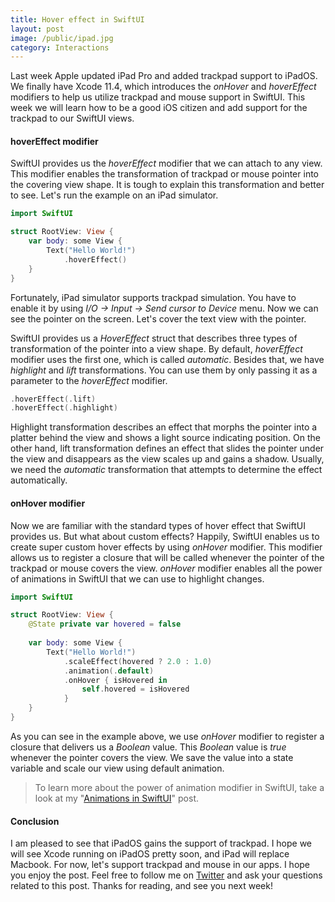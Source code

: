 ```yaml
---
title: Hover effect in SwiftUI
layout: post
image: /public/ipad.jpg
category: Interactions
---
```

Last week Apple updated iPad Pro and added trackpad support to iPadOS. We finally have Xcode 11.4, which introduces the *onHover* and *hoverEffect* modifiers to help us utilize trackpad and mouse support in SwiftUI. This week we will learn how to be a good iOS citizen and add support for the trackpad to our SwiftUI views.

#### hoverEffect modifier
SwiftUI provides us the *hoverEffect* modifier that we can attach to any view. This modifier enables the transformation of trackpad or mouse pointer into the covering view shape. It is tough to explain this transformation and better to see. Let's run the example on an iPad simulator.

```swift
import SwiftUI

struct RootView: View {    
    var body: some View {
        Text("Hello World!")
            .hoverEffect()
    }
}
```

Fortunately, iPad simulator supports trackpad simulation. You have to enable it by using *I/O -> Input -> Send cursor to Device* menu. Now we can see the pointer on the screen. Let's cover the text view with the pointer.

SwiftUI provides us a *HoverEffect* struct that describes three types of transformation of the pointer into a view shape. By default, *hoverEffect* modifier uses the first one, which is called *automatic*. Besides that, we have *highlight* and *lift* transformations. You can use them by only passing it as a parameter to the *hoverEffect* modifier.

```swift
.hoverEffect(.lift)
.hoverEffect(.highlight)
```

Highlight transformation describes an effect that morphs the pointer into a platter behind the view and shows a light source indicating position. On the other hand, lift transformation defines an effect that slides the pointer under the view and disappears as the view scales up and gains a shadow. Usually, we need the *automatic* transformation that attempts to determine the effect automatically.

#### onHover modifier
Now we are familiar with the standard types of hover effect that SwiftUI provides us. But what about custom effects? Happily, SwiftUI enables us to create super custom hover effects by using *onHover* modifier. This modifier allows us to register a closure that will be called whenever the pointer of the trackpad or mouse covers the view. *onHover* modifier enables all the power of animations in SwiftUI that we can use to highlight changes.

```swift
import SwiftUI

struct RootView: View {
    @State private var hovered = false
    
    var body: some View {
        Text("Hello World!")
            .scaleEffect(hovered ? 2.0 : 1.0)
            .animation(.default)
            .onHover { isHovered in
                self.hovered = isHovered
            }
    }
}
```

As you can see in the example above, we use *onHover* modifier to register a closure that delivers us a *Boolean* value. This *Boolean* value is *true* whenever the pointer covers the view. We save the value into a state variable and scale our view using default animation.

> To learn more about the power of animation modifier in SwiftUI, take a look at my "[Animations in SwiftUI](/2019/06/26/animations-in-swiftui/)" post.

#### Conclusion
I am pleased to see that iPadOS gains the support of trackpad. I hope we will see Xcode running on iPadOS pretty soon, and iPad will replace Macbook. For now, let's support trackpad and mouse in our apps. I hope you enjoy the post. Feel free to follow me on [Twitter](https://twitter.com/mecid) and ask your questions related to this post. Thanks for reading, and see you next week!